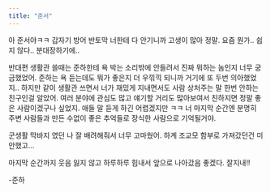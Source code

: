 ```yaml
---
title: "준서"
---
```


아 준서야ㅋㅋ 갑자기 방어 반토막 너한테 다 안기니까 고생이 많아 정말. 요즘 뭔가.. 쉽지 않다.. 분대장하기에..

반대편 생활관 쓸때는 준하한테 욕 박는 소리밖에 안들려서 진짜 뭐하는 놈인지 너무 궁금했었어. 준하는 욕 듣는데도 뭐가 좋은지 더 우끾끽 되니까 거기에 또 두번 의아했었지.. 하지만 같이 생활관 쓰면서 너가 재밌게 지내면서도 사람 상처주는 말 한번 안하는 친구인걸 알았어. 여러 분야에 관심도 많고 얘기할 거리도 많아보여서 친하지면 정말 좋은 사람이겠구나 싶었지. 애들 말 듣게 하긴 어렵겠지만 ㅋㅋ 너 마지막 순간엔 분명히 주변 사람들과 만든 수없이 좋은 추억들로 장식한 사람으로 기억될거야.

군생활 막바지 였던 나 잘 배려해줘서 너무 고마웠어. 하계 조교모 함부로 가져갔던건 미안했고...


마지막 순간까지 웃음 잃지 않고 하루하루 힘내서 앞으로 나아갔음 좋겠다. 잘지내!!


-준하
